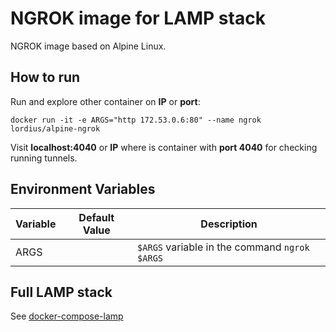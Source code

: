 # NGROK image for LAMP stack
NGROK image based on Alpine Linux.

## How to run

Run and explore other container on **IP** or **port**:

`docker run -it -e ARGS="http 172.53.0.6:80" --name ngrok lordius/alpine-ngrok`

Visit **localhost:4040** or **IP** where is container with **port 4040** for checking running tunnels.

## Environment Variables

| Variable                          | Default Value | Description |
| --------------------------------- | ------------- | ----------- |
| ARGS                              |               | `$ARGS` variable in the command `ngrok $ARGS` |

## Full LAMP stack

See [docker-compose-lamp](https://github.com/a-kom/docker-compose-lamp)
